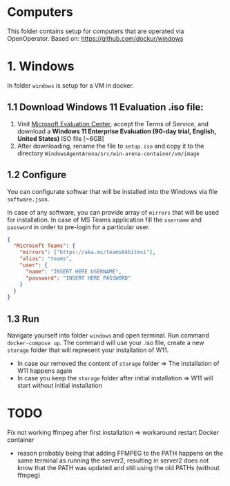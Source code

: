 # Computers

This folder contains setup for computers that are operated via OpenOperator. Based on: https://github.com/dockur/windows

# 1. Windows

In folder `windows` is setup for a VM in docker.

## 1.1 Download Windows 11 Evaluation .iso file:

1. Visit [Microsoft Evaluation Center](https://info.microsoft.com/ww-landing-windows-11-enterprise.html), accept the Terms of Service, and download a **Windows 11 Enterprise Evaluation (90-day trial, English, United States)** ISO file [~6GB]
2. After downloading, rename the file to `setup.iso` and copy it to the directory `WindowsAgentArena/src/win-arena-container/vm/image`

## 1.2 Configure

You can configurate softwar that will be installed into the Windows via file `software.json`.

In case of any software, you can provide array of `mirrors` that will be used for installation.
In case of MS Teams application fill the `username` and `password` in order to pre-login for a particular user.

```JSON
{
  "Microsoft Teams": {
    "mirrors": ["https://aka.ms/teams64bitmsi"],
    "alias": "teams",
    "user": {
      "name": "INSERT HERE USERNAME",
      "password": "INSERT HERE PASSWORD"
    }
  }
}
```

## 1.3 Run

Navigate yourself into folder `windows` and open terminal. Run command `docker-compose up`. The command will use your .iso file, create a new `storage` folder that will represent your installation of W11.

- In case our removed the content of `storage` folder => The installation of W11 happens again
- In case you keep the `storage` folder after initial installation => W11 will start without initial installation

# TODO

Fix not working ffmpeg after first installation => workaround restart Docker container

- reason probably being that adding FFMPEG to the PATH happens on the same terminal as running the server2, resulting in server2 does not know that the PATH was updated and still using the old PATHs (without ffmpeg)
